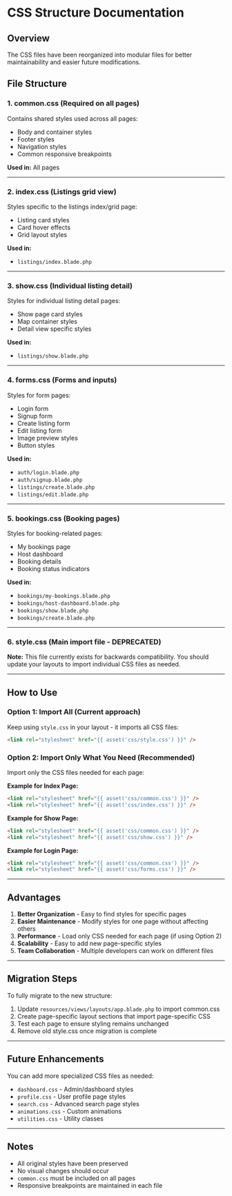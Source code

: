 # CSS Structure Documentation

## Overview

The CSS files have been reorganized into modular files for better maintainability and easier future modifications.

## File Structure

### 1. **common.css** (Required on all pages)

Contains shared styles used across all pages:

-   Body and container styles
-   Footer styles
-   Navigation styles
-   Common responsive breakpoints

**Used in:** All pages

---

### 2. **index.css** (Listings grid view)

Styles specific to the listings index/grid page:

-   Listing card styles
-   Card hover effects
-   Grid layout styles

**Used in:**

-   `listings/index.blade.php`

---

### 3. **show.css** (Individual listing detail)

Styles for individual listing detail pages:

-   Show page card styles
-   Map container styles
-   Detail view specific styles

**Used in:**

-   `listings/show.blade.php`

---

### 4. **forms.css** (Forms and inputs)

Styles for form pages:

-   Login form
-   Signup form
-   Create listing form
-   Edit listing form
-   Image preview styles
-   Button styles

**Used in:**

-   `auth/login.blade.php`
-   `auth/signup.blade.php`
-   `listings/create.blade.php`
-   `listings/edit.blade.php`

---

### 5. **bookings.css** (Booking pages)

Styles for booking-related pages:

-   My bookings page
-   Host dashboard
-   Booking details
-   Booking status indicators

**Used in:**

-   `bookings/my-bookings.blade.php`
-   `bookings/host-dashboard.blade.php`
-   `bookings/show.blade.php`
-   `bookings/create.blade.php`

---

### 6. **style.css** (Main import file - DEPRECATED)

**Note:** This file currently exists for backwards compatibility.
You should update your layouts to import individual CSS files as needed.

---

## How to Use

### Option 1: Import All (Current approach)

Keep using `style.css` in your layout - it imports all CSS files:

```html
<link rel="stylesheet" href="{{ asset('css/style.css') }}" />
```

### Option 2: Import Only What You Need (Recommended)

Import only the CSS files needed for each page:

**Example for Index Page:**

```html
<link rel="stylesheet" href="{{ asset('css/common.css') }}" />
<link rel="stylesheet" href="{{ asset('css/index.css') }}" />
```

**Example for Show Page:**

```html
<link rel="stylesheet" href="{{ asset('css/common.css') }}" />
<link rel="stylesheet" href="{{ asset('css/show.css') }}" />
```

**Example for Login Page:**

```html
<link rel="stylesheet" href="{{ asset('css/common.css') }}" />
<link rel="stylesheet" href="{{ asset('css/forms.css') }}" />
```

---

## Advantages

1. **Better Organization** - Easy to find styles for specific pages
2. **Easier Maintenance** - Modify styles for one page without affecting others
3. **Performance** - Load only CSS needed for each page (if using Option 2)
4. **Scalability** - Easy to add new page-specific styles
5. **Team Collaboration** - Multiple developers can work on different files

---

## Migration Steps

To fully migrate to the new structure:

1. Update `resources/views/layouts/app.blade.php` to import common.css
2. Create page-specific layout sections that import page-specific CSS
3. Test each page to ensure styling remains unchanged
4. Remove old style.css once migration is complete

---

## Future Enhancements

You can add more specialized CSS files as needed:

-   `dashboard.css` - Admin/dashboard styles
-   `profile.css` - User profile page styles
-   `search.css` - Advanced search page styles
-   `animations.css` - Custom animations
-   `utilities.css` - Utility classes

---

## Notes

-   All original styles have been preserved
-   No visual changes should occur
-   `common.css` must be included on all pages
-   Responsive breakpoints are maintained in each file
